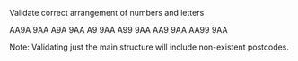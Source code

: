 Validate correct arrangement of numbers and letters

AA9A 9AA
A9A 9AA
A9 9AA
A99 9AA
AA9 9AA
AA99 9AA

Note: Validating just the main structure will include non-existent postcodes.
